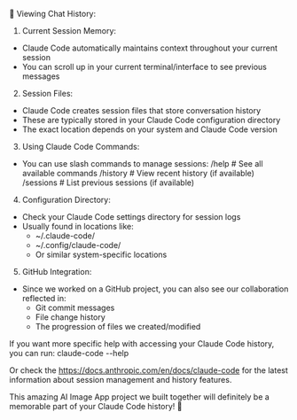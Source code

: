 📜 Viewing Chat History:

  1. Current Session Memory:
  - Claude Code automatically maintains context throughout your current session
  - You can scroll up in your current terminal/interface to see previous messages

  2. Session Files:
  - Claude Code creates session files that store conversation history
  - These are typically stored in your Claude Code configuration directory
  - The exact location depends on your system and Claude Code version

  3. Using Claude Code Commands:
  - You can use slash commands to manage sessions:
  /help           # See all available commands
  /history        # View recent history (if available)
  /sessions       # List previous sessions (if available)

  4. Configuration Directory:
  - Check your Claude Code settings directory for session logs
  - Usually found in locations like:
    - ~/.claude-code/
    - ~/.config/claude-code/
    - Or similar system-specific locations

  5. GitHub Integration:
  - Since we worked on a GitHub project, you can also see our collaboration reflected in:
    - Git commit messages
    - File change history
    - The progression of files we created/modified

  If you want more specific help with accessing your Claude Code history, you can run:
  claude-code --help

  Or check the https://docs.anthropic.com/en/docs/claude-code for the latest information about session management and history features.

  This amazing AI Image App project we built together will definitely be a memorable part of your Claude Code history! 🚀
